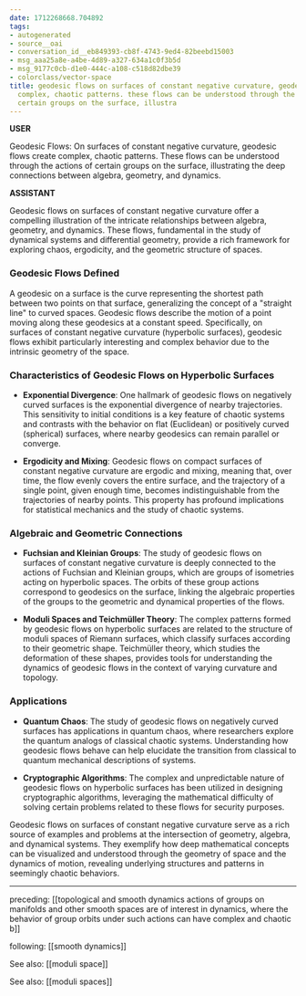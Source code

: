 ```yaml
---
date: 1712268668.704892
tags:
- autogenerated
- source__oai
- conversation_id__eb849393-cb8f-4743-9ed4-82beebd15003
- msg_aaa25a8e-a4be-4d89-a327-634a1c0f3b5d
- msg_9177c0cb-d1e0-444c-a108-c518d82dbe39
- colorclass/vector-space
title: geodesic flows on surfaces of constant negative curvature, geodesic flows create
  complex, chaotic patterns. these flows can be understood through the actions of
  certain groups on the surface, illustra
---
```


**USER**

Geodesic Flows: On surfaces of constant negative curvature, geodesic flows create complex, chaotic patterns. These flows can be understood through the actions of certain groups on the surface, illustrating the deep connections between algebra, geometry, and dynamics.


**ASSISTANT**

Geodesic flows on surfaces of constant negative curvature offer a compelling illustration of the intricate relationships between algebra, geometry, and dynamics. These flows, fundamental in the study of dynamical systems and differential geometry, provide a rich framework for exploring chaos, ergodicity, and the geometric structure of spaces.

### Geodesic Flows Defined

A geodesic on a surface is the curve representing the shortest path between two points on that surface, generalizing the concept of a "straight line" to curved spaces. Geodesic flows describe the motion of a point moving along these geodesics at a constant speed. Specifically, on surfaces of constant negative curvature (hyperbolic surfaces), geodesic flows exhibit particularly interesting and complex behavior due to the intrinsic geometry of the space.

### Characteristics of Geodesic Flows on Hyperbolic Surfaces

- **Exponential Divergence**: One hallmark of geodesic flows on negatively curved surfaces is the exponential divergence of nearby trajectories. This sensitivity to initial conditions is a key feature of chaotic systems and contrasts with the behavior on flat (Euclidean) or positively curved (spherical) surfaces, where nearby geodesics can remain parallel or converge.
  
- **Ergodicity and Mixing**: Geodesic flows on compact surfaces of constant negative curvature are ergodic and mixing, meaning that, over time, the flow evenly covers the entire surface, and the trajectory of a single point, given enough time, becomes indistinguishable from the trajectories of nearby points. This property has profound implications for statistical mechanics and the study of chaotic systems.

### Algebraic and Geometric Connections

- **Fuchsian and Kleinian Groups**: The study of geodesic flows on surfaces of constant negative curvature is deeply connected to the actions of Fuchsian and Kleinian groups, which are groups of isometries acting on hyperbolic spaces. The orbits of these group actions correspond to geodesics on the surface, linking the algebraic properties of the groups to the geometric and dynamical properties of the flows.
  
- **Moduli Spaces and Teichmüller Theory**: The complex patterns formed by geodesic flows on hyperbolic surfaces are related to the structure of moduli spaces of Riemann surfaces, which classify surfaces according to their geometric shape. Teichmüller theory, which studies the deformation of these shapes, provides tools for understanding the dynamics of geodesic flows in the context of varying curvature and topology.

### Applications

- **Quantum Chaos**: The study of geodesic flows on negatively curved surfaces has applications in quantum chaos, where researchers explore the quantum analogs of classical chaotic systems. Understanding how geodesic flows behave can help elucidate the transition from classical to quantum mechanical descriptions of systems.

- **Cryptographic Algorithms**: The complex and unpredictable nature of geodesic flows on hyperbolic surfaces has been utilized in designing cryptographic algorithms, leveraging the mathematical difficulty of solving certain problems related to these flows for security purposes.

Geodesic flows on surfaces of constant negative curvature serve as a rich source of examples and problems at the intersection of geometry, algebra, and dynamical systems. They exemplify how deep mathematical concepts can be visualized and understood through the geometry of space and the dynamics of motion, revealing underlying structures and patterns in seemingly chaotic behaviors.


---

preceding: [[topological and smooth dynamics actions of groups on manifolds and other smooth spaces are of interest in dynamics, where the behavior of group orbits under such actions can have complex and chaotic b]]  


following: [[smooth dynamics]]

See also: [[moduli space]]


See also: [[moduli spaces]]